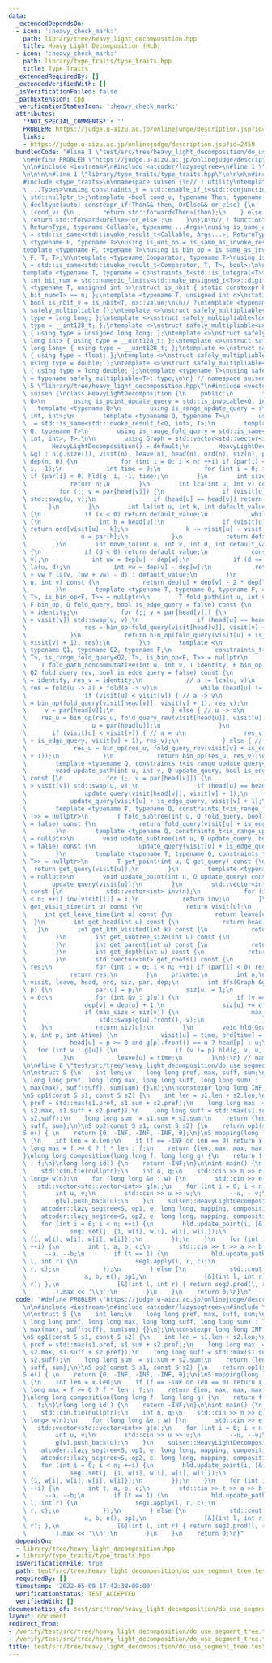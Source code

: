 ```yaml
---
data:
  _extendedDependsOn:
  - icon: ':heavy_check_mark:'
    path: library/tree/heavy_light_decomposition.hpp
    title: Heavy Light Decomposition (HLD)
  - icon: ':heavy_check_mark:'
    path: library/type_traits/type_traits.hpp
    title: Type Traits
  _extendedRequiredBy: []
  _extendedVerifiedWith: []
  _isVerificationFailed: false
  _pathExtension: cpp
  _verificationStatusIcon: ':heavy_check_mark:'
  attributes:
    '*NOT_SPECIAL_COMMENTS*': ''
    PROBLEM: https://judge.u-aizu.ac.jp/onlinejudge/description.jsp?id=2450
    links:
    - https://judge.u-aizu.ac.jp/onlinejudge/description.jsp?id=2450
  bundledCode: "#line 1 \"test/src/tree/heavy_light_decomposition/do_use_segment_tree.test.cpp\"\
    \n#define PROBLEM \"https://judge.u-aizu.ac.jp/onlinejudge/description.jsp?id=2450\"\
    \n\n#include <iostream>\n#include <atcoder/lazysegtree>\n#line 1 \"library/tree/heavy_light_decomposition.hpp\"\
    \n\n\n\n#line 1 \"library/type_traits/type_traits.hpp\"\n\n\n\n#include <limits>\n\
    #include <type_traits>\n\nnamespace suisen {\n// ! utility\ntemplate <typename\
    \ ...Types>\nusing constraints_t = std::enable_if_t<std::conjunction_v<Types...>,\
    \ std::nullptr_t>;\ntemplate <bool cond_v, typename Then, typename OrElse>\nconstexpr\
    \ decltype(auto) constexpr_if(Then&& then, OrElse&& or_else) {\n    if constexpr\
    \ (cond_v) {\n        return std::forward<Then>(then);\n    } else {\n       \
    \ return std::forward<OrElse>(or_else);\n    }\n}\n\n// ! function\ntemplate <typename\
    \ ReturnType, typename Callable, typename ...Args>\nusing is_same_as_invoke_result\
    \ = std::is_same<std::invoke_result_t<Callable, Args...>, ReturnType>;\ntemplate\
    \ <typename F, typename T>\nusing is_uni_op = is_same_as_invoke_result<T, F, T>;\n\
    template <typename F, typename T>\nusing is_bin_op = is_same_as_invoke_result<T,\
    \ F, T, T>;\n\ntemplate <typename Comparator, typename T>\nusing is_comparator\
    \ = std::is_same<std::invoke_result_t<Comparator, T, T>, bool>;\n\n// ! integral\n\
    template <typename T, typename = constraints_t<std::is_integral<T>>>\nconstexpr\
    \ int bit_num = std::numeric_limits<std::make_unsigned_t<T>>::digits;\ntemplate\
    \ <typename T, unsigned int n>\nstruct is_nbit { static constexpr bool value =\
    \ bit_num<T> == n; };\ntemplate <typename T, unsigned int n>\nstatic constexpr\
    \ bool is_nbit_v = is_nbit<T, n>::value;\n\n// ?\ntemplate <typename T>\nstruct\
    \ safely_multipliable {};\ntemplate <>\nstruct safely_multipliable<int> { using\
    \ type = long long; };\ntemplate <>\nstruct safely_multipliable<long long> { using\
    \ type = __int128_t; };\ntemplate <>\nstruct safely_multipliable<unsigned int>\
    \ { using type = unsigned long long; };\ntemplate <>\nstruct safely_multipliable<unsigned\
    \ long int> { using type = __uint128_t; };\ntemplate <>\nstruct safely_multipliable<unsigned\
    \ long long> { using type = __uint128_t; };\ntemplate <>\nstruct safely_multipliable<float>\
    \ { using type = float; };\ntemplate <>\nstruct safely_multipliable<double> {\
    \ using type = double; };\ntemplate <>\nstruct safely_multipliable<long double>\
    \ { using type = long double; };\ntemplate <typename T>\nusing safely_multipliable_t\
    \ = typename safely_multipliable<T>::type;\n\n} // namespace suisen\n\n\n#line\
    \ 5 \"library/tree/heavy_light_decomposition.hpp\"\n#include <vector>\n\nnamespace\
    \ suisen {\nclass HeavyLightDecomposition {\n    public:\n        template <typename\
    \ Q>\n        using is_point_update_query = std::is_invocable<Q, int>;\n     \
    \   template <typename Q>\n        using is_range_update_query = std::is_invocable<Q,\
    \ int, int>;\n        template <typename Q, typename T>\n        using is_point_get_query\
    \  = std::is_same<std::invoke_result_t<Q, int>, T>;\n        template <typename\
    \ Q, typename T>\n        using is_range_fold_query = std::is_same<std::invoke_result_t<Q,\
    \ int, int>, T>;\n\n        using Graph = std::vector<std::vector<int>>;\n\n \
    \       HeavyLightDecomposition() = default;\n        HeavyLightDecomposition(Graph\
    \ &g) : n(g.size()), visit(n), leave(n), head(n), ord(n), siz(n), par(n, -1),\
    \ dep(n, 0) {\n            for (int i = 0; i < n; ++i) if (par[i] < 0) dfs(g,\
    \ i, -1);\n            int time = 0;\n            for (int i = 0; i < n; ++i)\
    \ if (par[i] < 0) hld(g, i, -1, time);\n        }\n        int size() const {\n\
    \            return n;\n        }\n        int lca(int u, int v) const {\n   \
    \         for (;; v = par[head[v]]) {\n                if (visit[u] > visit[v])\
    \ std::swap(u, v);\n                if (head[u] == head[v]) return u;\n      \
    \      }\n        }\n        int la(int u, int k, int default_value = -1) const\
    \ {\n            if (k < 0) return default_value;\n            while (u >= 0)\
    \ {\n                int h = head[u];\n                if (visit[u] - k >= visit[h])\
    \ return ord[visit[u] - k];\n                k -= visit[u] - visit[h] + 1;\n \
    \               u = par[h];\n            }\n            return default_value;\n\
    \        }\n        int move_to(int u, int v, int d, int default_value = -1) const\
    \ {\n            if (d < 0) return default_value;\n            const int w = lca(u,\
    \ v);\n            int uw = dep[u] - dep[w];\n            if (d <= uw) return\
    \ la(u, d);\n            int vw = dep[v] - dep[w];\n            return d <= uw\
    \ + vw ? la(v, (uw + vw) - d) : default_value;\n        }\n        int dist(int\
    \ u, int v) const {\n            return dep[u] + dep[v] - 2 * dep[lca(u, v)];\n\
    \        }\n        template <typename T, typename Q, typename F, constraints_t<is_range_fold_query<Q,\
    \ T>, is_bin_op<F, T>> = nullptr>\n        T fold_path(int u, int v, T identity,\
    \ F bin_op, Q fold_query, bool is_edge_query = false) const {\n            T res\
    \ = identity;\n            for (;; v = par[head[v]]) {\n                if (visit[u]\
    \ > visit[v]) std::swap(u, v);\n                if (head[u] == head[v]) break;\n\
    \                res = bin_op(fold_query(visit[head[v]], visit[v] + 1), res);\n\
    \            }\n            return bin_op(fold_query(visit[u] + is_edge_query,\
    \ visit[v] + 1), res);\n        }\n        template <\n            typename T,\
    \ typename Q1, typename Q2, typename F,\n            constraints_t<is_range_fold_query<Q1,\
    \ T>, is_range_fold_query<Q2, T>, is_bin_op<F, T>> = nullptr\n        >\n    \
    \    T fold_path_noncommutative(int u, int v, T identity, F bin_op, Q1 fold_query,\
    \ Q2 fold_query_rev, bool is_edge_query = false) const {\n            T res_u\
    \ = identity, res_v = identity;\n            // a := lca(u, v)\n            //\
    \ res = fold(u -> a) + fold(a -> v)\n            while (head[u] != head[v]) {\n\
    \                if (visit[u] < visit[v]) { // a -> v\n                    res_v\
    \ = bin_op(fold_query(visit[head[v]], visit[v] + 1), res_v);\n               \
    \     v = par[head[v]];\n                } else { // u -> a\n                \
    \    res_u = bin_op(res_u, fold_query_rev(visit[head[u]], visit[u] + 1));\n  \
    \                  u = par[head[u]];\n                }\n            }\n     \
    \       if (visit[u] < visit[v]) { // a = u\n                res_v = bin_op(fold_query(visit[u]\
    \ + is_edge_query, visit[v] + 1), res_v);\n            } else { // a = v\n   \
    \             res_u = bin_op(res_u, fold_query_rev(visit[v] + is_edge_query, visit[u]\
    \ + 1));\n            }\n            return bin_op(res_u, res_v);\n        }\n\
    \        template <typename Q, constraints_t<is_range_update_query<Q>> = nullptr>\n\
    \        void update_path(int u, int v, Q update_query, bool is_edge_query = false)\
    \ const {\n            for (;; v = par[head[v]]) {\n                if (visit[u]\
    \ > visit[v]) std::swap(u, v);\n                if (head[u] == head[v]) break;\n\
    \                update_query(visit[head[v]], visit[v] + 1);\n            }\n\
    \            update_query(visit[u] + is_edge_query, visit[v] + 1);\n        }\n\
    \        template <typename T, typename Q, constraints_t<is_range_fold_query<Q,\
    \ T>> = nullptr>\n        T fold_subtree(int u, Q fold_query, bool is_edge_query\
    \ = false) const {\n            return fold_query(visit[u] + is_edge_query, leave[u]);\n\
    \        }\n        template <typename Q, constraints_t<is_range_update_query<Q>>\
    \ = nullptr>\n        void update_subtree(int u, Q update_query, bool is_edge_query\
    \ = false) const {\n            update_query(visit[u] + is_edge_query, leave[u]);\n\
    \        }\n        template <typename T, typename Q, constraints_t<is_point_get_query<Q,\
    \ T>> = nullptr>\n        T get_point(int u, Q get_query) const {\n          \
    \  return get_query(visit[u]);\n        }\n        template <typename Q, constraints_t<is_point_update_query<Q>>\
    \ = nullptr>\n        void update_point(int u, Q update_query) const {\n     \
    \       update_query(visit[u]);\n        }\n        std::vector<int> inv_ids()\
    \ const {\n            std::vector<int> inv(n);\n            for (int i = 0; i\
    \ < n; ++i) inv[visit[i]] = i;\n            return inv;\n        }\n        int\
    \ get_visit_time(int u) const {\n            return visit[u];\n        }\n   \
    \     int get_leave_time(int u) const {\n            return leave[u];\n      \
    \  }\n        int get_head(int u) const {\n            return head[u];\n     \
    \   }\n        int get_kth_visited(int k) const {\n            return ord[k];\n\
    \        }\n        int get_subtree_size(int u) const {\n            return siz[u];\n\
    \        }\n        int get_parent(int u) const {\n            return par[u];\n\
    \        }\n        int get_depth(int u) const {\n            return dep[u];\n\
    \        }\n        std::vector<int> get_roots() const {\n            std::vector<int>\
    \ res;\n            for (int i = 0; i < n; ++i) if (par[i] < 0) res.push_back(i);\n\
    \            return res;\n        }\n    private:\n        int n;\n        std::vector<int>\
    \ visit, leave, head, ord, siz, par, dep;\n        int dfs(Graph &g, int u, int\
    \ p) {\n            par[u] = p;\n            siz[u] = 1;\n            int max_size\
    \ = 0;\n            for (int &v : g[u]) {\n                if (v == p) continue;\n\
    \                dep[v] = dep[u] + 1;\n                siz[u] += dfs(g, v, u);\n\
    \                if (max_size < siz[v]) {\n                    max_size = siz[v];\n\
    \                    std::swap(g[u].front(), v);\n                }\n        \
    \    }\n            return siz[u];\n        }\n        void hld(Graph &g, int\
    \ u, int p, int &time) {\n            visit[u] = time, ord[time] = u, ++time;\n\
    \            head[u] = p >= 0 and g[p].front() == u ? head[p] : u;\n         \
    \   for (int v : g[u]) {\n                if (v != p) hld(g, v, u, time);\n  \
    \          }\n            leave[u] = time;\n        }\n};\n} // namespace suisen\n\
    \n\n#line 6 \"test/src/tree/heavy_light_decomposition/do_use_segment_tree.test.cpp\"\
    \n\nstruct S {\n    int len;\n    long long pref, max, suff, sum;\n    S(int len,\
    \ long long pref, long long max, long long suff, long long sum) : len(len), pref(pref),\
    \ max(max), suff(suff), sum(sum) {}\n};\n\nconstexpr long long INF = std::numeric_limits<int>::max();\n\
    \nS op1(const S s1, const S s2) {\n    int len = s1.len + s2.len;\n    long long\
    \ pref = std::max(s1.pref, s1.sum + s2.pref);\n    long long max  = std::max({s1.max,\
    \ s2.max, s1.suff + s2.pref});\n    long long suff = std::max(s1.suff + s2.sum,\
    \ s2.suff);\n    long long sum  = s1.sum + s2.sum;\n    return {len, pref, max,\
    \ suff, sum};\n}\nS op2(const S s1, const S s2) {\n    return op1(s2, s1);\n}\n\
    S e() { \n    return {0, -INF, -INF, -INF, 0};\n}\nS mapping(long long f, S x)\
    \ {\n    int len = x.len;\n    if (f == -INF or len == 0) return x;\n    long\
    \ long max = f >= 0 ? f * len : f;\n    return {len, max, max, max, f * len};\n\
    }\nlong long composition(long long f, long long g) {\n    return f == -INF ? g\
    \ : f;\n}\nlong long id() {\n    return -INF;\n}\n\nint main() {\n    std::ios::sync_with_stdio(false);\n\
    \    std::cin.tie(nullptr);\n    int n, q;\n    std::cin >> n >> q;\n    std::vector<long\
    \ long> w(n);\n    for (long long &e : w) {\n        std::cin >> e;\n    }\n \
    \   std::vector<std::vector<int>> g(n);\n    for (int i = 0; i < n - 1; ++i) {\n\
    \        int u, v;\n        std::cin >> u >> v;\n        --u, --v;\n        g[u].push_back(v);\n\
    \        g[v].push_back(u);\n    }\n    suisen::HeavyLightDecomposition hld(g);\n\
    \    atcoder::lazy_segtree<S, op1, e, long long, mapping, composition, id> seg1(n);\n\
    \    atcoder::lazy_segtree<S, op2, e, long long, mapping, composition, id> seg2(n);\n\
    \    for (int i = 0; i < n; ++i) {\n        hld.update_point(i, [&](int j) {\n\
    \            seg1.set(j, {1, w[i], w[i], w[i], w[i]});\n            seg2.set(j,\
    \ {1, w[i], w[i], w[i], w[i]});\n        });\n    }\n    for (int i = 0; i < q;\
    \ ++i) {\n        int t, a, b, c;\n        std::cin >> t >> a >> b >> c;\n   \
    \     --a, --b;\n        if (t == 1) {\n            hld.update_path(a, b, [&](int\
    \ l, int r) {\n                seg1.apply(l, r, c);\n                seg2.apply(l,\
    \ r, c);\n            });\n        } else {\n            std::cout << hld.fold_path_noncommutative(\n\
    \                a, b, e(), op1,\n                [&](int l, int r) { return seg1.prod(l,\
    \ r); },\n                [&](int l, int r) { return seg2.prod(l, r); }\n    \
    \        ).max << '\\n';\n        }\n    }\n    return 0;\n}\n"
  code: "#define PROBLEM \"https://judge.u-aizu.ac.jp/onlinejudge/description.jsp?id=2450\"\
    \n\n#include <iostream>\n#include <atcoder/lazysegtree>\n#include \"library/tree/heavy_light_decomposition.hpp\"\
    \n\nstruct S {\n    int len;\n    long long pref, max, suff, sum;\n    S(int len,\
    \ long long pref, long long max, long long suff, long long sum) : len(len), pref(pref),\
    \ max(max), suff(suff), sum(sum) {}\n};\n\nconstexpr long long INF = std::numeric_limits<int>::max();\n\
    \nS op1(const S s1, const S s2) {\n    int len = s1.len + s2.len;\n    long long\
    \ pref = std::max(s1.pref, s1.sum + s2.pref);\n    long long max  = std::max({s1.max,\
    \ s2.max, s1.suff + s2.pref});\n    long long suff = std::max(s1.suff + s2.sum,\
    \ s2.suff);\n    long long sum  = s1.sum + s2.sum;\n    return {len, pref, max,\
    \ suff, sum};\n}\nS op2(const S s1, const S s2) {\n    return op1(s2, s1);\n}\n\
    S e() { \n    return {0, -INF, -INF, -INF, 0};\n}\nS mapping(long long f, S x)\
    \ {\n    int len = x.len;\n    if (f == -INF or len == 0) return x;\n    long\
    \ long max = f >= 0 ? f * len : f;\n    return {len, max, max, max, f * len};\n\
    }\nlong long composition(long long f, long long g) {\n    return f == -INF ? g\
    \ : f;\n}\nlong long id() {\n    return -INF;\n}\n\nint main() {\n    std::ios::sync_with_stdio(false);\n\
    \    std::cin.tie(nullptr);\n    int n, q;\n    std::cin >> n >> q;\n    std::vector<long\
    \ long> w(n);\n    for (long long &e : w) {\n        std::cin >> e;\n    }\n \
    \   std::vector<std::vector<int>> g(n);\n    for (int i = 0; i < n - 1; ++i) {\n\
    \        int u, v;\n        std::cin >> u >> v;\n        --u, --v;\n        g[u].push_back(v);\n\
    \        g[v].push_back(u);\n    }\n    suisen::HeavyLightDecomposition hld(g);\n\
    \    atcoder::lazy_segtree<S, op1, e, long long, mapping, composition, id> seg1(n);\n\
    \    atcoder::lazy_segtree<S, op2, e, long long, mapping, composition, id> seg2(n);\n\
    \    for (int i = 0; i < n; ++i) {\n        hld.update_point(i, [&](int j) {\n\
    \            seg1.set(j, {1, w[i], w[i], w[i], w[i]});\n            seg2.set(j,\
    \ {1, w[i], w[i], w[i], w[i]});\n        });\n    }\n    for (int i = 0; i < q;\
    \ ++i) {\n        int t, a, b, c;\n        std::cin >> t >> a >> b >> c;\n   \
    \     --a, --b;\n        if (t == 1) {\n            hld.update_path(a, b, [&](int\
    \ l, int r) {\n                seg1.apply(l, r, c);\n                seg2.apply(l,\
    \ r, c);\n            });\n        } else {\n            std::cout << hld.fold_path_noncommutative(\n\
    \                a, b, e(), op1,\n                [&](int l, int r) { return seg1.prod(l,\
    \ r); },\n                [&](int l, int r) { return seg2.prod(l, r); }\n    \
    \        ).max << '\\n';\n        }\n    }\n    return 0;\n}"
  dependsOn:
  - library/tree/heavy_light_decomposition.hpp
  - library/type_traits/type_traits.hpp
  isVerificationFile: true
  path: test/src/tree/heavy_light_decomposition/do_use_segment_tree.test.cpp
  requiredBy: []
  timestamp: '2022-05-09 17:42:38+09:00'
  verificationStatus: TEST_ACCEPTED
  verifiedWith: []
documentation_of: test/src/tree/heavy_light_decomposition/do_use_segment_tree.test.cpp
layout: document
redirect_from:
- /verify/test/src/tree/heavy_light_decomposition/do_use_segment_tree.test.cpp
- /verify/test/src/tree/heavy_light_decomposition/do_use_segment_tree.test.cpp.html
title: test/src/tree/heavy_light_decomposition/do_use_segment_tree.test.cpp
---
```

